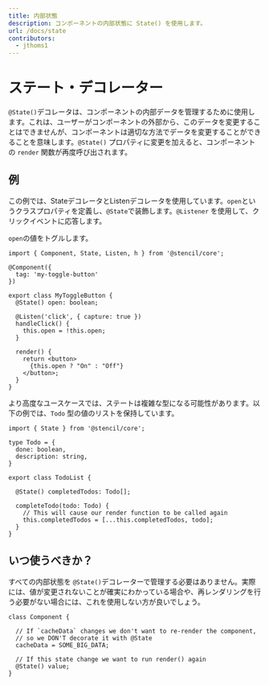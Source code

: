 ```yaml
---
title: 内部状態
description: コンポーネントの内部状態に State() を使用します。
url: /docs/state
contributors:
  - jthoms1
---
```


# ステート・デコレーター

`@State()`デコレータは、コンポーネントの内部データを管理するために使用します。これは、ユーザーがコンポーネントの外部から、このデータを変更することはできませんが、コンポーネントは適切な方法でデータを変更することができることを意味します。`@State()` プロパティに変更を加えると、コンポーネントの `render` 関数が再度呼び出されます。

## 例

この例では、StateデコレータとListenデコレータを使用しています。`open`というクラスプロパティを定義し、`@State`で装飾します。`@Listener` を使用して、クリックイベントに応答します。

 `open`の値をトグルします。

```tsx
import { Component, State, Listen, h } from '@stencil/core';

@Component({
  tag: 'my-toggle-button'
})

export class MyToggleButton {
  @State() open: boolean;

  @Listen('click', { capture: true })
  handleClick() {
    this.open = !this.open;
  }

  render() {
    return <button>
      {this.open ? "On" : "Off"}
    </button>;
  }
}
```

より高度なユースケースでは、ステートは複雑な型になる可能性があります。以下の例では、`Todo` 型の値のリストを保持しています。

```tsx
import { State } from '@stencil/core';

type Todo = {
  done: boolean,
  description: string,
}

export class TodoList {

  @State() completedTodos: Todo[];

  completeTodo(todo: Todo) {
    // This will cause our render function to be called again
    this.completedTodos = [...this.completedTodos, todo];
  }
}
```

## いつ使うべきか？

すべての内部状態を `@State()`デコレーターで管理する必要はありません。実際には、値が変更されないことが確実にわかっている場合や、再レンダリングを行う必要がない場合には、これを使用しない方が良いでしょう。

```tsx
class Component {

  // If `cacheData` changes we don't want to re-render the component,
  // so we DON'T decorate it with @State
  cacheData = SOME_BIG_DATA;

  // If this state change we want to run render() again
  @State() value;
}
```
